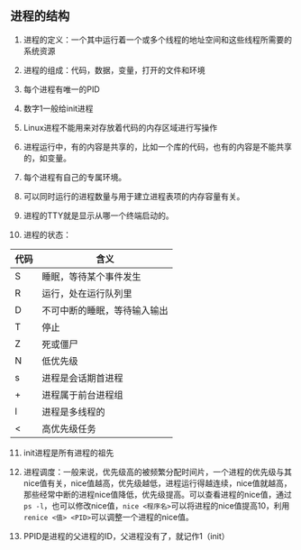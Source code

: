 ## 进程的结构

1. 进程的定义：一个其中运行着一个或多个线程的地址空间和这些线程所需要的系统资源

2. 进程的组成：代码，数据，变量，打开的文件和环境

3. 每个进程有唯一的PID

4. 数字1一般给init进程

5. Linux进程不能用来对存放着代码的内存区域进行写操作

6. 进程运行中，有的内容是共享的，比如一个库的代码，也有的内容是不能共享的，如变量。

7. 每个进程有自己的专属环境。

8. 可以同时运行的进程数量与用于建立进程表项的内存容量有关。

9. 进程的TTY就是显示从哪一个终端启动的。

10. 进程的状态：

| 代码 | 含义 |
| --- | --- |
| S | 睡眠，等待某个事件发生 |
| R | 运行，处在运行队列里 |
| D | 不可中断的睡眠，等待输入输出 |
| T | 停止 |
| Z | 死或僵尸 |
| N | 低优先级 |
| s | 进程是会话期首进程 |
| + | 进程属于前台进程组 |
| l | 进程是多线程的 |
| < | 高优先级任务 |

11. init进程是所有进程的祖先

12. 进程调度：一般来说，优先级高的被频繁分配时间片，一个进程的优先级与其nice值有关，nice值越高，优先级越低，进程运行得越连续，nice值就越高，那些经常中断的进程nice值降低，优先级提高。可以查看进程的nice值，通过`ps -l`，也可以修改nice值，`nice <程序名>`可以将进程的nice值提高10，利用`renice <值> <PID>`可以调整一个进程的nice值。

13. PPID是进程的父进程的ID，父进程没有了，就记作1（init）